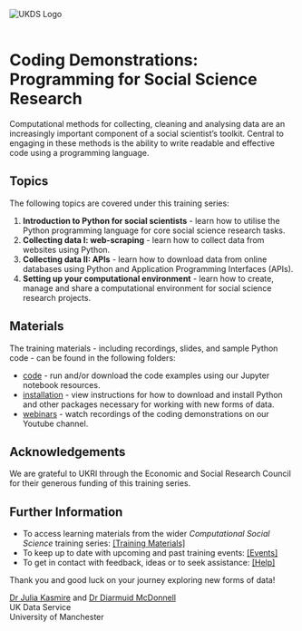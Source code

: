 ![UKDS Logo](./code/images/UKDS_Logos_Col_Grey_300dpi.png)<br>
<br>
# Coding Demonstrations: Programming for Social Science Research

Computational methods for collecting, cleaning and analysing data are an increasingly important component of a social scientist’s toolkit. Central to engaging in these methods is the ability to write readable and effective code using a programming language.

## Topics

The following topics are covered under this training series:
1. **Introduction to Python for social scientists** - learn how to utilise the Python programming language for core social science research tasks.
2. **Collecting data I: web-scraping** - learn how to collect data from websites using Python.  
3. **Collecting data II: APIs** - learn how to download data from online databases using Python and Application Programming Interfaces (APIs).
4. **Setting up your computational environment** - learn how to create, manage and share a computational environment for social science research projects.

## Materials

The training materials - including recordings, slides, and sample Python code - can be found in the following folders:
* [code](./code) - run and/or download the code examples using our Jupyter notebook resources.
* [installation](./installation) - view instructions for how to download and install Python and other packages necessary for working with new forms of data.
* [webinars](./webinars) - watch recordings of the coding demonstrations on our Youtube channel.

## Acknowledgements

We are grateful to UKRI through the Economic and Social Research Council for their generous funding of this training series.

## Further Information

* To access learning materials from the wider *Computational Social Science* training series: <a href="https://github.com/UKDataServiceOpen/computational-social-science" target=_blank>[Training Materials]</a>
* To keep up to date with upcoming and past training events: <a href="https://ukdataservice.ac.uk/news-and-events/events" target=_blank>[Events]</a>
* To get in contact with feedback, ideas or to seek assistance: <a href="https://ukdataservice.ac.uk/help.aspx" target=_blank>[Help]</a>

Thank you and good luck on your journey exploring new forms of data! <br>

<a href="https://www.research.manchester.ac.uk/portal/julia.kasmire.html" target=_blank>Dr Julia Kasmire</a> and <a href="https://www.research.manchester.ac.uk/portal/diarmuid.mcdonnell.html" target=_blank>Dr Diarmuid McDonnell</a> <br />
UK Data Service  <br />
University of Manchester <br />
